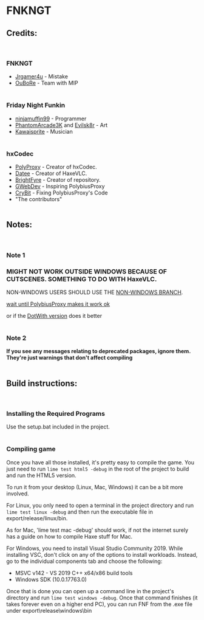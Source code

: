 # FNKNGT

## Credits:
<br>

### FNKNGT
- [Jrgamer4u](https://www.youtube.com/user/JRGAMER4U) - Mistake
- [OuBoRe](https://replit.com/@OuBoRe) - Team with MIP
<br><br>

### Friday Night Funkin
- [ninjamuffin99](https://twitter.com/ninja_muffin99) - Programmer
- [PhantomArcade3K](https://twitter.com/phantomarcade3k) and [Evilsk8r](https://twitter.com/evilsk8r) - Art
- [Kawaisprite](https://twitter.com/kawaisprite) - Musician
<br><br>

### hxCodec
- [PolyProxy](https://twitter.com/polybiusproxy) - Creator of hxCodec.
- [Datee](https://twitter.com/d0oo0p) - Creator of HaxeVLC.
- [BrightFyre](https://twitter.com/fyre_bright) - Creator of repository.
- [GWebDev](https://twitter.com/GWebDevFNF) - Inspiring PolybiusProxy
- [CryBit](https://twitter.com/cry_bit) - Fixing PolybiusProxy's Code
- "The contributors"
<br><br>

## Notes:
<br>

### Note 1
<h3><b>MIGHT NOT WORK OUTSIDE WINDOWS BECAUSE OF CUTSCENES. SOMETHING TO DO WITH HaxeVLC.</b></h3>

NON-WINDOWS USERS SHOULD USE THE [NON-WINDOWS BRANCH](https://github.com/Jrgamer4u/FNKNGT/tree/non-Windows).

[wait until PolybiusProxy makes it work ok](https://github.com/brightfyregit/Friday-Night-Funkin-Mp4-Video-Support)

or if the [DotWith version](https://github.com/DotWith/Friday-Night-Funkin-Mp4-Video-Support) does it better
<br><br>

### Note 2
<b>If you see any messages relating to deprecated packages, ignore them. They're just warnings that don't affect compiling</b>
<br><br>

## Build instructions:
<br>

### Installing the Required Programs

Use the setup.bat included in the project.
<br><br>

### Compiling game

Once you have all those installed, it's pretty easy to compile the game.
You just need to run `lime test html5 -debug` in the root of the project to build and run the HTML5 version.

To run it from your desktop (Linux, Mac, Windows) it can be a bit more involved.

For Linux, you only need to open a terminal in the project directory and run `lime test linux -debug` and then run the executable file in export/release/linux/bin.

As for Mac, 'lime test mac -debug' should work, if not the internet surely has a guide on how to compile Haxe stuff for Mac.

For Windows, you need to install Visual Studio Community 2019. While installing VSC, don't click on any of the options to install workloads.
Instead, go to the individual components tab and choose the following:
* MSVC v142 - VS 2019 C++ x64/x86 build tools
* Windows SDK (10.0.17763.0)

Once that is done you can open up a command line in the project's directory and run `lime test windows -debug`.
Once that command finishes (it takes forever even on a higher end PC), you can run FNF from the .exe file under export\release\windows\bin
